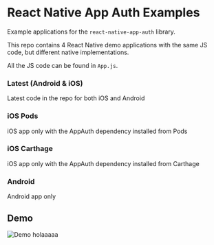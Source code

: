 # React Native App Auth Examples

Example applications for the `react-native-app-auth` library.

This repo contains 4 React Native demo applications with the same JS code, but different native implementations.

All the JS code can be found in `App.js`.

### Latest (Android & iOS)
Latest code in the repo for both iOS and Android

### iOS Pods
iOS app only with the AppAuth dependency installed from Pods

### iOS Carthage
iOS app only with the AppAuth dependency installed from Carthage

### Android
Android app only

## Demo

![Demo](demo.gif)
holaaaaa
